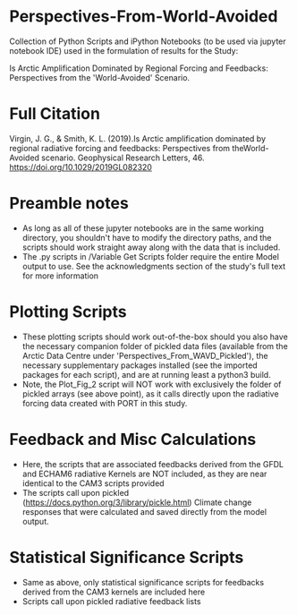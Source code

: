 # Perspectives-From-World-Avoided
Collection of Python Scripts and iPython Notebooks (to be used via jupyter notebook IDE) used in the formulation of results for the Study:

Is Arctic Amplification Dominated by Regional Forcing and Feedbacks: Perspectives from the 'World-Avoided' Scenario.

# Full Citation

Virgin, J. G., & Smith, K. L. (2019).Is Arctic amplification dominated by regional radiative forcing and feedbacks: Perspectives from theWorld-Avoided scenario. Geophysical Research Letters, 46. https://doi.org/10.1029/2019GL082320


# Preamble notes
- As long as all of these jupyter notebooks are in the same working directory, you shouldn't have to modify the directory paths, and the scripts should work straight away along with the data that is included.
- The .py scripts in /Variable Get Scripts folder require the entire Model output to use. See the acknowledgments section of the study's full text for more information

# Plotting Scripts
- These plotting scripts should work out-of-the-box should you also have the necessary companion folder of pickled data files (available from the Arctic Data Centre under 'Perspectives_From_WAVD_Pickled'), the necessary supplementary packages installed (see the imported packages for each script), and are at running least a python3 build.
- Note, the Plot_Fig_2 script will NOT work with exclusively the folder of pickled arrays (see above point), as it calls directly upon the radiative forcing data created with PORT in this study.

# Feedback and Misc Calculations
- Here, the scripts that are associated feedbacks derived from the GFDL and ECHAM6 radiative Kernels are NOT included, as they are near identical to the CAM3 scripts provided
- The scripts call upon pickled (https://docs.python.org/3/library/pickle.html) Climate change responses that were calculated and saved directly from the model output.

# Statistical Significance Scripts
- Same as above, only statistical significance scripts for feedbacks derived from the CAM3 kernels are included here
- Scripts call upon pickled radiative feedback lists
